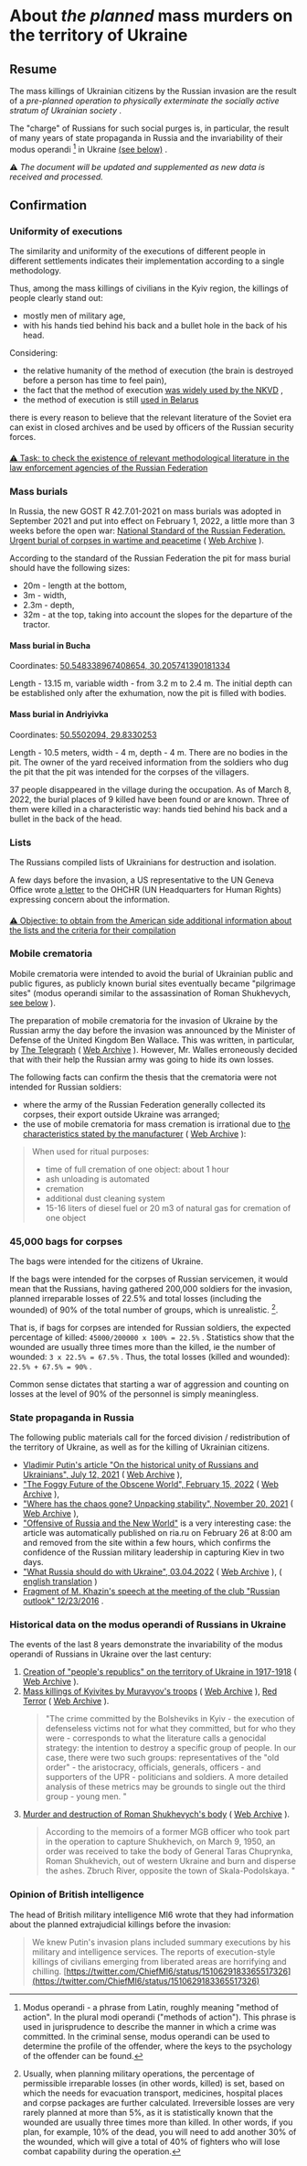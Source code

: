 # About *the planned* mass murders on the territory of Ukraine

## Resume

The mass killings of Ukrainian citizens by the Russian invasion are the result of a *pre-planned operation to physically exterminate the socially active stratum of Ukrainian society* .

The "charge" of Russians for such social purges is, in particular, the result of many years of state propaganda in Russia and the invariability of their modus operandi [^ 1] in Ukraine [(see below)](Cleansing.md#%D0%B4%D0%B5%D1%80%D0%B6%D0%B0%D0%B2%D0%BD%D0%B0-%D0%BF%D1%80%D0%BE%D0%BF%D0%B0%D0%B3%D0%B0%D0%BD%D0%B4%D0%B0-%D0%B2-%D1%80%D1%84) .

⚠️ *The document will be updated and supplemented as new data is received and processed.*

## Confirmation

### Uniformity of executions

The similarity and uniformity of the executions of different people in different settlements indicates their implementation according to a single methodology.

Thus, among the mass killings of civilians in the Kyiv region, the killings of people clearly stand out:

- mostly men of military age,
- with his hands tied behind his back and a bullet hole in the back of his head.

Considering:

- the relative humanity of the method of execution (the brain is destroyed before a person has time to feel pain),
- the fact that the method of execution [was widely used by the NKVD](https://twitter.com/Churchill_N1/status/606656825774194690) ,
- the method of execution is still [used in Belarus](https://en.wikipedia.org/wiki/Capital_punishment_in_Belarus#Method)

there is every reason to believe that the relevant literature of the Soviet era can exist in closed archives and be used by officers of the Russian security forces.

####

[⚠️ Task: to check the existence of relevant methodological literature in the law enforcement agencies of the Russian Federation](https://github.com/zbroyar/mass_killings/issues/15)

### Mass burials

In Russia, the new GOST R 42.7.01-2021 on mass burials was adopted in September 2021 and put into effect on February 1, 2022, a little more than 3 weeks before the open war: [National Standard of the Russian Federation. Urgent burial of corpses in wartime and peacetime](https://docs.cntd.ru/document/1200180859) ( [Web Archive](https://web.archive.org/web/20220402173717/https://docs.cntd.ru/document/1200180859) ).

According to the standard of the Russian Federation the pit for mass burial should have the following sizes:

- 20m - length at the bottom,
- 3m - width,
- 2.3m - depth,
- 32m - at the top, taking into account the slopes for the departure of the tractor.

#### Mass burial in Bucha

Coordinates: [50.548338967408654, 30.205741390181334](https://www.google.com/maps/place/50%C2%B032'54.0%22N+30%C2%B012'20.7%22E/@50.5484609,30.2058379,115m/data=!3m1!1e3!4m5!3m4!1s0x0:0x15cf9fe2434bd718!8m2!3d50.548339!4d30.2057414)

Length - 13.15 m, variable width - from 3.2 m to 2.4 m. The initial depth can be established only after the exhumation, now the pit is filled with bodies.

#### Mass burial in Andriyivka

Coordinates: [50.5502094, 29.8330253](https://www.google.com/maps/place/50%C2%B033'00.8%22N+29%C2%B049'58.9%22E/@50.5502835,29.8329207,115m/data=!3m1!1e3!4m5!3m4!1s0x0:0x8cd1f9f20a211e34!8m2!3d50.5502094!4d29.8330253)

Length - 10.5 meters, width - 4 m, depth - 4 m. There are no bodies in the pit. The owner of the yard received information from the soldiers who dug the pit that the pit was intended for the corpses of the villagers.

37 people disappeared in the village during the occupation. As of March 8, 2022, the burial places of 9 killed have been found or are known. Three of them were killed in a characteristic way: hands tied behind his back and a bullet in the back of the head.

### Lists

The Russians compiled lists of Ukrainians for destruction and isolation.

A few days before the invasion, a US representative to the UN Geneva Office wrote [a letter](https://www.washingtonpost.com/context/read-u-s-letter-to-the-u-n-alleging-russia-is-planning-human-rights-abuses-in-ukraine/93a8d6a1-5b44-4ae8-89e5-cd5d328dd150/?itid=lk_inline_manual_4) to the OHCHR (UN Headquarters for Human Rights) expressing concern about the information.

####

[⚠️ Objective: to obtain from the American side additional information about the lists and the criteria for their compilation](https://github.com/zbroyar/mass_killings/issues/17)

### Mobile crematoria

Mobile crematoria were intended to avoid the burial of Ukrainian public and public figures, as publicly known burial sites eventually became "pilgrimage sites" (modus operandi similar to the assassination of Roman Shukhevych, [see below](Cleansing.md#%D0%B4%D0%B5%D1%80%D0%B6%D0%B0%D0%B2%D0%BD%D0%B0-%D0%BF%D1%80%D0%BE%D0%BF%D0%B0%D0%B3%D0%B0%D0%BD%D0%B4%D0%B0-%D0%B2-%D1%80%D1%84) ).

The preparation of mobile crematoria for the invasion of Ukraine by the Russian army the day before the invasion was announced by the Minister of Defense of the United Kingdom Ben Wallace. This was written, in particular, by [The Telegraph](https://www.telegraph.co.uk/world-news/2022/02/23/russia-deploys-mobile-crematorium-follow-troops-battle) ( [Web Archive](https://web.archive.org/web/20220331033347/https://www.telegraph.co.uk/world-news/2022/02/23/russia-deploys-mobile-crematorium-follow-troops-battle) ). However, Mr. Walles erroneously decided that with their help the Russian army was going to hide its own losses.

The following facts can confirm the thesis that the crematoria were not intended for Russian soldiers:

- where the army of the Russian Federation generally collected its corpses, their export outside Ukraine was arranged;
- the use of mobile crematoria for mass cremation is irrational due to [the characteristics stated by the manufacturer](http://turmalin.su/index.php?option=com_content&view=article&id=185&Itemid=331) ( [Web Archive](https://web.archive.org/web/20220226133306/http://turmalin.su/index.php?option=com_content&view=article&id=185&Itemid=331) ):

> When used for ritual purposes:
>
> - time of full cremation of one object: about 1 hour
> - ash unloading is automated
> - cremation
> - additional dust cleaning system
> - 15-16 liters of diesel fuel or 20 m3 of natural gas for cremation of one object
### 45,000 bags for corpses

The bags were intended for the citizens of Ukraine.

If the bags were intended for the corpses of Russian servicemen, it would mean that the Russians, having gathered 200,000 soldiers for the invasion, planned irreparable losses of 22.5% and total losses (including the wounded) of 90% of the total number of groups, which is unrealistic. [^ 2].

That is, if bags for corpses are intended for Russian soldiers, the expected percentage of killed: `45000/200000 x 100% = 22.5%` . Statistics show that the wounded are usually three times more than the killed, ie the number of wounded: `3 х 22.5% = 67.5%` . Thus, the total losses (killed and wounded): `22.5% + 67.5% = 90%` .

Common sense dictates that starting a war of aggression and counting on losses at the level of 90% of the personnel is simply meaningless.

### State propaganda in Russia

The following public materials call for the forced division / redistribution of the territory of Ukraine, as well as for the killing of Ukrainian citizens.

- [Vladimir Putin's article "On the historical unity of Russians and Ukrainians", July 12, 2021](http://kremlin.ru/events/president/news/66181) ( [Web Archive](https://web.archive.org/web/20220331143857/http://kremlin.ru/events/president/news/66181) ),
- ["The Foggy Future of the Obscene World", February 15, 2022](https://actualcomment.ru/tumannoe-budushchee-pokhabnogo-mira-2202150925.html) ( [Web Archive](https://web.archive.org/web/20220324051406/https://actualcomment.ru/tumannoe-budushchee-pokhabnogo-mira-2202150925.html) ),
- ["Where has the chaos gone? Unpacking stability", November 20, 2021](https://actualcomment.ru/kuda-delsya-khaos-raspakovka-stabilnosti-2111201336.html) ( [Web Archive](https://web.archive.org/web/20220401131352/https://actualcomment.ru/kuda-delsya-khaos-raspakovka-stabilnosti-2111201336.html) ),
- ["Offensive of Russia and the New World"](https://web.archive.org/web/20220226051154/https://ria.ru/20220226/rossiya-1775162336.html) is a very interesting case: the article was automatically published on ria.ru on February 26 at 8:00 am and removed from the site within a few hours, which confirms the confidence of the Russian military leadership in capturing Kiev in two days.
- ["What Russia should do with Ukraine", 03.04.2022](https://ria.ru/20220403/ukraina-1781469605.html) ( [Web Archive](https://web.archive.org/web/20220404140751/https://ria.ru/20220403/ukraina-1781469605.html) ), ( [english translation](https://medium.com/@kravchenko_mm/what-should-russia-do-with-ukraine-translation-of-a-propaganda-article-by-a-russian-journalist-a3e92e3cb64) )
- [Fragment of M. Khazin's speech at the meeting of the club "Russian outlook" 12/23/2016](https://www.youtube.com/watch?v=njCjKWMy2n0&t=40s) .

### Historical data on the modus operandi of Russians in Ukraine

The events of the last 8 years demonstrate the invariability of the modus operandi of Russians in Ukraine over the last century:

1. [Creation of "people's republics" on the territory of Ukraine in 1917-1918](https://uk.wikipedia.org/wiki/%D0%A0%D0%B0%D0%B4%D1%8F%D0%BD%D1%81%D1%8C%D0%BA%D0%BE-%D1%83%D0%BA%D1%80%D0%B0%D1%97%D0%BD%D1%81%D1%8C%D0%BA%D0%B0_%D0%B2%D1%96%D0%B9%D0%BD%D0%B0_(1917%E2%80%941921)#%D0%9D%D0%B0%D1%81%D1%82%D1%83%D0%BF_%D0%B1%D1%96%D0%BB%D1%8C%D1%88%D0%BE%D0%B2%D0%B8%D0%BA%D1%96%D0%B2) ( [Web Archive](https://web.archive.org/web/20220315084250/https://uk.wikipedia.org/wiki/%D0%A0%D0%B0%D0%B4%D1%8F%D0%BD%D1%81%D1%8C%D0%BA%D0%BE-%D1%83%D0%BA%D1%80%D0%B0%D1%97%D0%BD%D1%81%D1%8C%D0%BA%D0%B0_%D0%B2%D1%96%D0%B9%D0%BD%D0%B0_(1917%E2%80%941921)#%D0%9D%D0%B0%D1%81%D1%82%D1%83%D0%BF_%D0%B1%D1%96%D0%BB%D1%8C%D1%88%D0%BE%D0%B2%D0%B8%D0%BA%D1%96%D0%B2) ).
2. [Mass killings of Kyivites by Muravyov's troops](https://www.istpravda.com.ua/articles/2019/03/12/153809) ( [Web Archive](https://web.archive.org/web/20210807111953/https://www.istpravda.com.ua/articles/2019/03/12/153809/) ), [Red Terror](https://uk.wikipedia.org/wiki/%D0%A8%D1%82%D1%83%D1%80%D0%BC_%D0%9A%D0%B8%D1%94%D0%B2%D0%B0_(1918)#%D0%A7%D0%B5%D1%80%D0%B2%D0%BE%D0%BD%D0%B8%D0%B9_%D1%82%D0%B5%D1%80%D0%BE%D1%80) ( [Web Archive](https://web.archive.org/web/20220331221844/https://uk.wikipedia.org/wiki/%D0%A8%D1%82%D1%83%D1%80%D0%BC_%D0%9A%D0%B8%D1%94%D0%B2%D0%B0_(1918)#%D0%A7%D0%B5%D1%80%D0%B2%D0%BE%D0%BD%D0%B8%D0%B9_%D1%82%D0%B5%D1%80%D0%BE%D1%80) ).
    > "The crime committed by the Bolsheviks in Kyiv - the execution of defenseless victims not for what they committed, but for who they were - corresponds to what the literature calls a genocidal strategy: the intention to destroy a specific group of people. In our case, there were two such groups: representatives of the "old order" - the aristocracy, officials, generals, officers - and supporters of the UPR - politicians and soldiers. A more detailed analysis of these metrics may be grounds to single out the third group - young men. "
3. [Murder and destruction of Roman Shukhevych's body](https://ru.wikipedia.org/wiki/%D0%A8%D1%83%D1%85%D0%B5%D0%B2%D0%B8%D1%87,_%D0%A0%D0%BE%D0%BC%D0%B0%D0%BD_%D0%98%D0%BE%D1%81%D0%B8%D1%84%D0%BE%D0%B2%D0%B8%D1%87#%D0%A1%D0%BC%D0%B5%D1%80%D1%82%D1%8C) ( [Web Archive](https://web.archive.org/web/20220401020653/https://ru.wikipedia.org/wiki/%D0%A8%D1%83%D1%85%D0%B5%D0%B2%D0%B8%D1%87,_%D0%A0%D0%BE%D0%BC%D0%B0%D0%BD_%D0%98%D0%BE%D1%81%D0%B8%D1%84%D0%BE%D0%B2%D0%B8%D1%87#%D0%A1%D0%BC%D0%B5%D1%80%D1%82%D1%8C) ).
    > According to the memoirs of a former MGB officer who took part in the operation to capture Shukhevich, on March 9, 1950, an order was received to take the body of General Taras Chuprynka, Roman Shukhevich, out of western Ukraine and burn and disperse the ashes. Zbruch River, opposite the town of Skala-Podolskaya. "
### Opinion of British intelligence

The head of British military intelligence MI6 wrote that they had information about the planned extrajudicial killings before the invasion:

> We knew Putin's invasion plans included summary executions by his military and intelligence services. The reports of execution-style killings of civilians emerging from liberated areas are horrifying and chilling.
[https://twitter.com/ChiefMI6/status/1510629183365517326](https://twitter.com/ChiefMI6/status/1510629183365517326)

[^ 1]: Modus operandi - a phrase from Latin, roughly meaning "method of action". In the plural modi operandi ("methods of action"). This phrase is used in jurisprudence to describe the manner in which a crime was committed. In the criminal sense, modus operandi can be used to determine the profile of the offender, where the keys to the psychology of the offender can be found.

[^ 2]: Usually, when planning military operations, the percentage of permissible irreparable losses (in other words, killed) is set, based on which the needs for evacuation transport, medicines, hospital places and corpse packages are further calculated. Irreversible losses are very rarely planned at more than 5%, as it is statistically known that the wounded are usually three times more than killed. In other words, if you plan, for example, 10% of the dead, you will need to add another 30% of the wounded, which will give a total of 40% of fighters who will lose combat capability during the operation.

